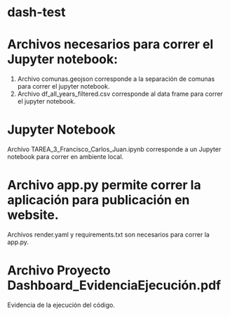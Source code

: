# dash-test

# Archivos necesarios para correr el Jupyter notebook:
1. Archivo comunas.geojson corresponde a la separación de comunas para correr el jupyter notebook.
2. Archivo df_all_years_filtered.csv corresponde al data frame para correr el jupyter notebook.

# Jupyter Notebook
Archivo TAREA_3_Francisco_Carlos_Juan.ipynb corresponde a un Jupyter notebook para correr en ambiente local.

# Archivo app.py permite correr la aplicación para publicación en website.
Archivos render.yaml y requirements.txt son necesarios para correr la app.py.

# Archivo Proyecto Dashboard_EvidenciaEjecución.pdf
Evidencia de la ejecución del código.
